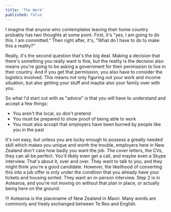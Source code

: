 ```yaml
---
title: 'The Work'
published: false
---
```


I imagine that anyone who contemplates leaving their home country probably has two thoughts at some point. First, it's "yes, I am going to do this. I am committed." Then right after, it's, "What do I have to do to make this a reality?"

Really, it's the second question that's the big deal. Making a decision that there's something you really want is fine, but the reality is the decision also means you're going to be asking a government for their permission to live in their country. And if you get that permission, you also have to consider the logistics involved. This means not only figuring out your work and income situation, but also getting your stuff and maybe also your family over with you.

So what I'd start out with as "advice" is that you will have to understand and accept a few things:

- You aren't the local, so don't pretend
- You must be prepared to show proof of being able to work
- You must also accept that employers have been burned by people like you in the past

It's not easy, but unless you are lucky enough to possess a greatly needed skill which makes you unique and worth the trouble, employers here in New Zealand don't care how badly you want the job. The cover letters, the CVs, they can all be perfect. You'll likely even get a call, and maybe even a Skype interview. That's about it, over and over. They want to talk to you, and they might think you're a good candidate. However, the likelihood of converting this into a job offer is only under the condition that you already have your tickets and housing sorted. They want an in-person interview. Step 2 is in Aotearoa, and you're not moving on without that plan in place, or actually being here on the ground.

!!! Aotearoa is the placename of New Zealand in Maori. Many words are commonly and freely exchanged between Te Reo and English. 


